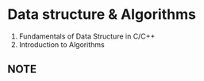 # Data structure & Algorithms

1. Fundamentals of Data Structure in C/C++
2. Introduction to Algorithms

## NOTE
